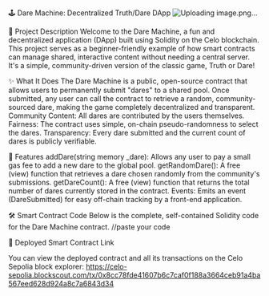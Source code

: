 🕹️ Dare Machine: Decentralized Truth/Dare DApp
![Uploading image.png…]()


🌟 Project Description
Welcome to the Dare Machine, a fun and decentralized application (DApp) built using Solidity on the Celo blockchain. This project serves as a beginner-friendly example of how smart contracts can manage shared, interactive content without needing a central server. It's a simple, community-driven version of the classic game, Truth or Dare!

✨ What It Does
The Dare Machine is a public, open-source contract that allows users to permanently submit "dares" to a shared pool. Once submitted, any user can call the contract to retrieve a random, community-sourced dare, making the game completely decentralized and transparent.
Community Content: All dares are contributed by the users themselves.
Fairness: The contract uses simple, on-chain pseudo-randomness to select the dares.
Transparency: Every dare submitted and the current count of dares is publicly verifiable.

🚀 Features
addDare(string memory _dare): Allows any user to pay a small gas fee to add a new dare to the global pool.
getRandomDare(): A free (view) function that retrieves a dare chosen randomly from the community's submissions.
getDareCount(): A free (view) function that returns the total number of dares currently stored in the contract.
Events: Emits an event (DareSubmitted) for easy off-chain tracking by a front-end application.

🛠️ Smart Contract Code
Below is the complete, self-contained Solidity code for the Dare Machine contract.
//paste your code


🔗 Deployed Smart Contract Link

You can view the deployed contract and all its transactions on the Celo Sepolia block explorer:
https://celo-sepolia.blockscout.com/tx/0x8cc78fde41607b6c7caf0f188a3664ceb91a4ba567eed628d924a8c7a6843d34
